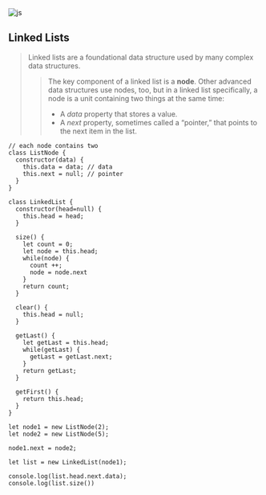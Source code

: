 <img alt="js" src="https://img.shields.io/badge/JavaScript-DataStructure-blue" />

## Linked Lists
> Linked lists are a foundational data structure used by many complex data structures.
> > <p>The key component of a linked list is a <strong>node</strong>. Other advanced data structures use nodes, too, but in a linked list specifically, a node is a unit containing two things at the same time:</p>
> > <ul>
> > <li>A <em>data</em> property that stores a value.</li>
> > <li>A <em>next</em> property, sometimes called a “pointer,” that points to the next item in the list.</li>
> > </ul>
```
// each node contains two
class ListNode {
  constructor(data) {
    this.data = data; // data
    this.next = null; // pointer
  }
}

class LinkedList {
  constructor(head=null) {
    this.head = head;
  }

  size() {
    let count = 0;
    let node = this.head;
    while(node) {
      count ++;
      node = node.next
    }
    return count;
  }

  clear() {
    this.head = null;
  }

  getLast() {
    let getLast = this.head;
    while(getLast) {
      getLast = getLast.next;
    }
    return getLast;
  }

  getFirst() {
    return this.head;
  }
}

let node1 = new ListNode(2);
let node2 = new ListNode(5);

node1.next = node2;

let list = new LinkedList(node1);

console.log(list.head.next.data);
console.log(list.size())
```